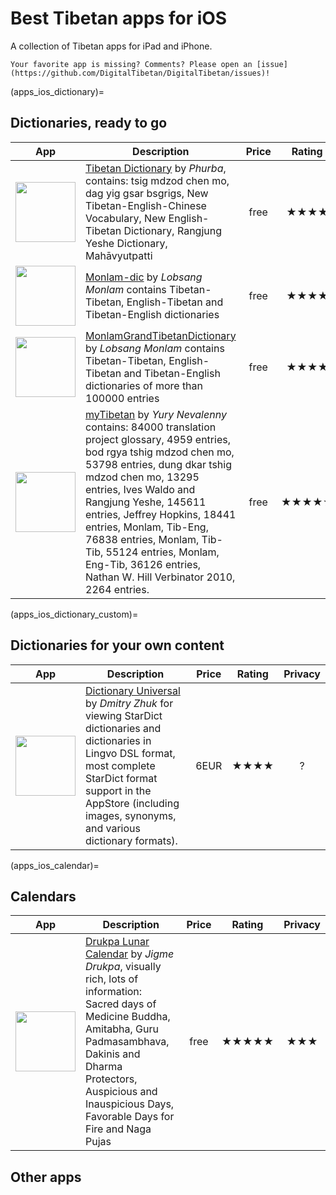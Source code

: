 # Best Tibetan apps for iOS

A collection of Tibetan apps for iPad and iPhone.

```{note}
Your favorite app is missing? Comments? Please open an [issue](https://github.com/DigitalTibetan/DigitalTibetan/issues)!
```

(apps_ios_dictionary)=
## Dictionaries, ready to go

| App | Description | Price | Rating | Privacy |
| --- | ----------- | :---: | :----: | :-----: |
| <img src="https://is4-ssl.mzstatic.com/image/thumb/Purple123/v4/d4/0a/50/d40a5014-ea53-8df4-4955-5c8c7e40524c/AppIcon-0-1x_U007emarketing-0-0-85-220-4.png/350x350.png?" style="width: 96px;"> | [Tibetan Dictionary](https://apps.apple.com/us/app/tibetan-dictionary/id418873951) by _Phurba_, contains: tsig mdzod chen mo, dag yig gsar bsgrigs, New Tibetan-English-Chinese Vocabulary, New English-Tibetan Dictionary, Rangjung Yeshe Dictionary, Mahāvyutpatti | free | ★★★★ | ? |
| <img src="https://is1-ssl.mzstatic.com/image/thumb/Purple62/v4/ec/48/a5/ec48a549-da8c-e466-b18f-6149c5f14fd9/mzm.outuupqo.png/350x350.png?" style="width: 96px;"> | [Monlam-dic](https://apps.apple.com/us/app/monlam-dic/id1054645616) by _Lobsang Monlam_ contains Tibetan-Tibetan, English-Tibetan and Tibetan-English dictionaries | free | ★★★★ | ? |
| <img src="https://is5-ssl.mzstatic.com/image/thumb/Purple113/v4/9d/37/e7/9d37e737-ce9f-e688-2eff-a5d792ff9b7f/AppIcon-1x_U007emarketing-0-0-0-7-0-0-85-220.jpeg/350x350.png?" style="width: 96px;"> | [MonlamGrandTibetanDictionary](https://apps.apple.com/us/app/monlamgrandtibetandictionary/id1065052389) by _Lobsang Monlam_ contains Tibetan-Tibetan, English-Tibetan and Tibetan-English dictionaries of more than 100000 entries | free | ★★★★ | ? |
| <img src="https://is1-ssl.mzstatic.com/image/thumb/Purple124/v4/3b/43/2a/3b432a78-5d54-761b-5699-da9122e4bcca/AppIcon-0-1x_U007emarketing-0-10-0-85-220.png/246x0w.webp" style="width: 96px;"> | [myTibetan](https://apps.apple.com/us/app/mytibetan/id1436723937) by _Yury Nevalenny_ contains: 84000 translation project glossary, 4959 entries, bod rgya tshig mdzod chen mo, 53798 entries, dung dkar tshig mdzod chen mo, 13295 entries, Ives Waldo and Rangjung Yeshe, 145611 entries, Jeffrey Hopkins, 18441 entries, Monlam, Tib-Eng, 76838 entries, Monlam, Tib-Tib, 55124 entries, Monlam, Eng-Tib, 36126 entries, Nathan W. Hill Verbinator 2010, 2264 entries. | free| ★★★★★ |★★★ |

(apps_ios_dictionary_custom)=
## Dictionaries for your own content

| App | Description | Price | Rating | Privacy |
| --- | ----------- | :---: | :----: | :-----: |
| <img src="https://is4-ssl.mzstatic.com/image/thumb/Purple123/v4/41/cd/f2/41cdf247-415a-84f4-72a8-a1fe6180a500/AppIcon-0-0-1x_U007emarketing-0-0-0-6-0-85-220.png/246x0w.webp" style="width: 96px;"> | [Dictionary Universal](https://apps.apple.com/de/app/dictionary-universal/id312088272?platform=iphone) by _Dmitry Zhuk_ for viewing StarDict dictionaries and dictionaries in Lingvo DSL format, most complete StarDict format support in the AppStore (including images, synonyms, and various dictionary formats). | 6EUR | ★★★★ | ? |

(apps_ios_calendar)=
## Calendars

| App | Description | Price | Rating | Privacy |
| --- | ----------- | :---: | :----: | :-----: |
| <img src="https://is1-ssl.mzstatic.com/image/thumb/Purple114/v4/8a/be/97/8abe977d-a1ac-0caa-5186-0bbde5995288/AppIcon-0-0-1x_U007emarketing-0-0-0-10-0-0-sRGB-0-0-0-GLES2_U002c0-512MB-85-220-0-0.png/246x0w.webp" style="width: 96px;"> | [Drukpa Lunar Calendar](https://apps.apple.com/de/app/drukpa-lunar-calendar/id973390275) by _Jigme Drukpa_, visually rich, lots of information: Sacred days of Medicine Buddha, Amitabha, Guru Padmasambhava, Dakinis and Dharma Protectors, Auspicious and Inauspicious Days, Favorable Days for Fire and Naga Pujas | free | ★★★★★ | ★★★ |
## Other apps
